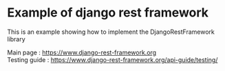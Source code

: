 # Example of django rest framework

This is an example showing how to implement the DjangoRestFramework
library

Main page : https://www.django-rest-framework.org \
Testing guide : https://www.django-rest-framework.org/api-guide/testing/